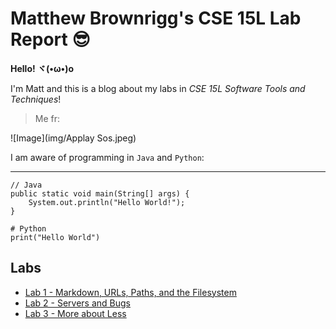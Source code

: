 # Matthew Brownrigg's CSE 15L Lab Report 😎

**Hello! ヾ(•ω•)o** 

I'm Matt and this is a blog about my labs in *CSE 15L Software Tools and Techniques*! 

>Me fr:

![Image](img/Applay Sos.jpeg)

I am aware of programming in `Java` and `Python`:

---
```
// Java
public static void main(String[] args) {
    System.out.println("Hello World!");
}

# Python
print("Hello World")
```

## Labs
- [Lab 1 - Markdown, URLs, Paths, and the Filesystem](https://thinkr3.github.io/cse15l-lab-reports/lab1.html) 
- [Lab 2 - Servers and Bugs](https://thinkr3.github.io/cse15l-lab-reports/lab2/lab2.html) 
- [Lab 3 - More about Less](https://thinkr3.github.io/cse15l-lab-reports/lab3/lab3.html) 
